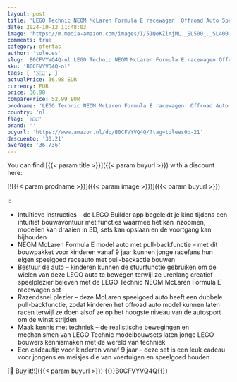 ```yaml
---
layout: post
title: 'LEGO Technic NEOM McLaren Formula E racewagen  Offroad Auto Speelgoed voor Kinderen  Voertuig Bouwpakket en Kinderkamer Decoratie  Kerstcadeau voor Jongens en Meisjes vanaf 9 jaar 42169'
date: 2024-10-12 11:48:03
image: 'https://m.media-amazon.com/images/I/51QeKZimjML._SL500_._SL400_.jpg'
comments: true
category: ofertas
author: 'tole.es'
slug: 'B0CFVYVQ4Q-nl LEGO Technic NEOM McLaren Formula E racewagen Offroad Auto...'
sku: 'B0CFVYVQ4Q-nl'
tags: [ '🇳🇱', ]
actualPrice: 36.98 EUR
currency: EUR
price: 36.98
comparePrice: 52.99 EUR
prodname: 'LEGO Technic NEOM McLaren Formula E racewagen  Offroad Auto Speelgoed voor Kinderen  Voertuig Bouwpakket en Kinderkamer Decoratie  Kerstcadeau voor Jongens en Meisjes vanaf 9 jaar 42169'
country: 'nl'
flag: '🇳🇱'
brand: ''
buyurl: 'https://www.amazon.nl/dp/B0CFVYVQ4Q/?tag=tolees0b-21'
descuento: '30.21'
average: '36.736'
---
```


You can find [{{< param title >}}]({{< param buyurl >}}) with a discount here:

[![{{< param prodname >}}]({{< param image >}})]({{< param buyurl >}})

ℹ️:

- Intuïtieve instructies – de LEGO Builder app begeleidt je kind tijdens een intuïtief bouwavontuur met functies waarmee het kan inzoomen, modellen kan draaien in 3D, sets kan opslaan en de voortgang kan bijhouden
- NEOM McLaren Formula E model auto met pull-backfunctie – met dit bouwpakket voor kinderen vanaf 9 jaar kunnen jonge racefans hun eigen speelgoed raceauto met pull-backactie bouwen
- Bestuur de auto – kinderen kunnen de stuurfunctie gebruiken om de wielen van deze LEGO auto te bewegen terwijl ze urenlang creatief speelplezier beleven met de LEGO Technic NEOM McLaren Formula E racewagen set
- Razendsnel plezier – deze McLaren speelgoed auto heeft een dubbele pull-backfunctie, zodat kinderen het offroad auto model kunnen laten racen terwijl ze doen alsof ze op het hoogste niveau van de autosport om de winst strijden
- Maak kennis met techniek – de realistische bewegingen en mechanismen van LEGO Technic modelbouwsets laten jonge LEGO bouwers kennismaken met de wereld van techniek
- Een cadeautip voor kinderen vanaf 9 jaar – deze set is een leuk cadeau voor jongens en meisjes die van voertuigen en speelgoed houden

[🛒 Buy it!!]({{< param buyurl >}})
{{<world>}}B0CFVYVQ4Q{{</world>}}
